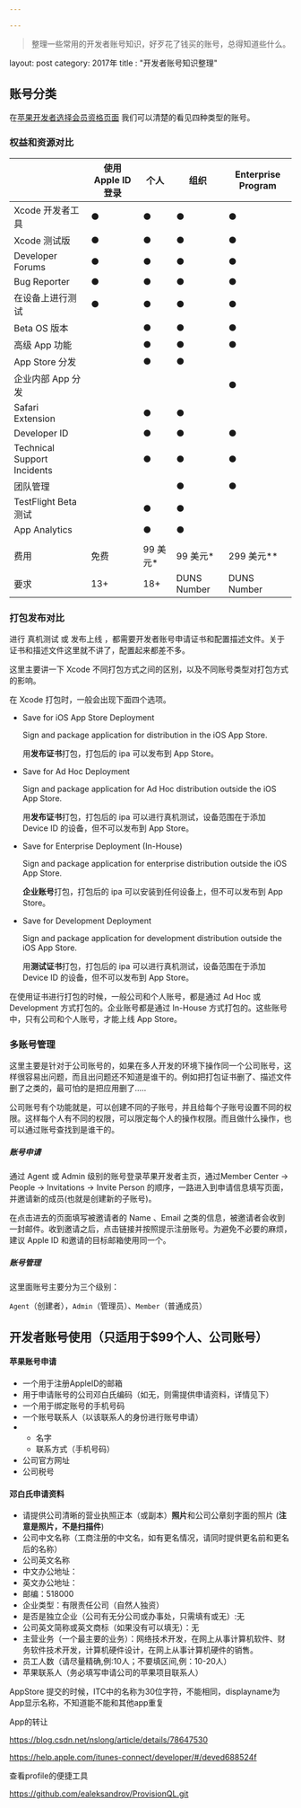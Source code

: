 ```yaml
---

---
```


> 整理一些常用的开发者账号知识，好歹花了钱买的账号，总得知道些什么。

layout: post
category: 2017年
title : "开发者账号知识整理"

## 账号分类

在[苹果开发者选择会员资格页面](https://developer.apple.com/support/compare-memberships/cn/) 我们可以清楚的看见四种类型的账号。

### 权益和资源对比

|                             | 使用 Apple ID 登录 | 个人     | 组织          | Enterprise Program |
| --------------------------- | -------------- | ------ | ----------- | ------------------ |
| Xcode 开发者工具                 | ●              | ●      | ●           | ●                  |
| Xcode 测试版                   | ●              | ●      | ●           | ●                  |
| Developer Forums            | ●              | ●      | ●           | ●                  |
| Bug Reporter                | ●              | ●      | ●           | ●                  |
| 在设备上进行测试                    | ●              | ●      | ●           | ●                  |
| Beta OS 版本                  |                | ●      | ●           | ●                  |
| 高级 App 功能                   |                | ●      | ●           | ●                  |
| App Store 分发                |                | ●      | ●           |                    |
| 企业内部 App 分发                 |                |        |             | ●                  |
| Safari Extension            |                | ●      | ●           |                    |
| Developer ID                |                | ●      | ●           | ●                  |
| Technical Support Incidents |                | ●      | ●           | ●                  |
| 团队管理                        |                |        | ●           | ●                  |
| TestFlight Beta 测试          |                | ●      | ●           |                    |
| App Analytics               |                | ●      | ●           |                    |
|                             |                |        |             |                    |
| 费用                          | 免费             | 99 美元* | 99 美元*      | 299 美元**           |
| 要求                          | 13+            | 18+    | DUNS Number | DUNS Number        |



### 打包发布对比

进行 真机测试 或 发布上线 ，都需要开发者账号申请证书和配置描述文件。关于证书和描述文件这里就不讲了，配置起来都差不多。

这里主要讲一下 Xcode 不同打包方式之间的区别，以及不同账号类型对打包方式的影响。

在 Xcode 打包时，一般会出现下面四个选项。

- Save for iOS App Store Deployment

  Sign and package application for distribution in the iOS App Store.

  用**发布证书**打包，打包后的 ipa 可以发布到 App Store。

- Save for Ad Hoc Deployment

  Sign and package application for Ad Hoc distribution outside the iOS App Store.

  用**发布证书**打包，打包后的 ipa 可以进行真机测试，设备范围在于添加 Device ID 的设备，但不可以发布到 App Store。

- Save for Enterprise Deployment (In-House)

  Sign and package application for enterprise distribution outside the iOS App Store.

  **企业账号**打包，打包后的 ipa 可以安装到任何设备上，但不可以发布到 App Store。

- Save for Development Deployment

  Sign and package application for development distribution outside the iOS App Store.

  用**测试证书**打包，打包后的 ipa 可以进行真机测试，设备范围在于添加 Device ID 的设备，但不可以发布到 App Store。

在使用证书进行打包的时候，一般公司和个人账号，都是通过 Ad Hoc 或 Development 方式打包的。企业账号都是通过 In-House 方式打包的。这些账号中，只有公司和个人账号，才能上线 App Store。



### 多账号管理

这里主要是针对于公司账号的，如果在多人开发的环境下操作同一个公司账号，这样很容易出问题，而且出问题还不知道是谁干的。例如把打包证书删了、描述文件删了之类的，最可怕的是把应用删了.....

公司账号有个功能就是，可以创建不同的子账号，并且给每个子账号设置不同的权限。这样每个人有不同的权限，可以限定每个人的操作权限。而且做什么操作，也可以通过账号查找到是谁干的。

##### 账号申请

通过 Agent 或 Admin 级别的账号登录苹果开发者主页，通过Member Center -> People -> Invitations -> Invite Person 的顺序，一路进入到申请信息填写页面，并邀请新的成员(也就是创建新的子账号)。

在点击进去的页面填写被邀请者的 Name 、Email 之类的信息，被邀请者会收到一封邮件。收到邀请之后，点击链接并按照提示注册账号。为避免不必要的麻烦，建议 Apple ID 和邀请的目标邮箱使用同一个。

##### 账号管理

这里面账号主要分为三个级别：

`Agent`（创建者），`Admin`（管理员）、`Member`（普通成员）



## 开发者账号使用（只适用于$99个人、公司账号）



#### 苹果账号申请

- 一个用于注册AppleID的邮箱
- 用于申请账号的公司邓白氏编码（如无，则需提供申请资料，详情见下）
- 一个用于绑定账号的手机号码
- 一个账号联系人（以该联系人的身份进行账号申请）
- - 名字
  - 联系方式（手机号码）
- 公司官方网址
- 公司税号

#### 邓白氏申请资料

- 请提供公司清晰的营业执照正本（或副本）**照片**和公司公章刻字面的照片 (**注意是照片，不是扫描件**)
- 公司中文名称（工商注册的中文名，如有更名情况，请同时提供更名前和更名后的名称）
- 公司英文名称
- 中文办公地址：
- 英文办公地址：
- 邮编：518000
- 企业类型：有限责任公司（自然人独资）
- 是否是独立企业（公司有无分公司或办事处，只需填有或无）:无
- 公司英文简称或英文商标（如果没有可以填无）：无
- 主营业务（一个最主要的业务）：网络技术开发，在网上从事计算机软件、财务软件技术开发，计算机硬件设计，在网上从事计算机硬件的销售。
- 员工人数（请尽量精确,例:10人；不要填区间,例：10-20人）
- 苹果联系人（务必填写申请公司的苹果项目联系人）





AppStore 提交的时候，ITC中的名称为30位字符，不能相同，displayname为App显示名称，不知道能不能和其他app重复



App的转让

https://blog.csdn.net/nslong/article/details/78647530

https://help.apple.com/itunes-connect/developer/#/deved688524f



查看profile的便捷工具

https://github.com/ealeksandrov/ProvisionQL.git



